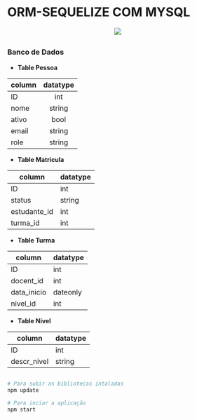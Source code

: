 # ORM-SEQUELIZE COM MYSQL

<div align="center">
  <img src="https://user-images.githubusercontent.com/75760299/155032412-6b9c3a3a-14e7-45fe-b8ee-28186a6a8ca8.png"/>
</div> 

##

### Banco de Dados

- **Table Pessoa**

|column      |datatype    |         
|------------|    :---:   |                  
|ID          |int         |         
|nome        |string      |         
|ativo       |bool        |         
|email       |string      |         
|role        |string      |         

- **Table Matricula**

|column      |datatype    |
|------------|------------|
|ID          |int         |
|status      |string      |
|estudante_id|int         |
|turma_id    |int         |

- **Table Turma**         

|column      |datatype    |
|----------- |----------- |                  
|ID          |int         |         
|docent_id   |int         |         
|data_inicio |dateonly    |         
|nivel_id    |int         |         

- **Table Nivel**

|column      |datatype    |
|----------- |----------- |
|ID          |int         |
|descr_nivel |string      |

## 

```bash
# Para subir as bibliotecas intaladas
npm update

# Para inciar a aplicação
npm start
```